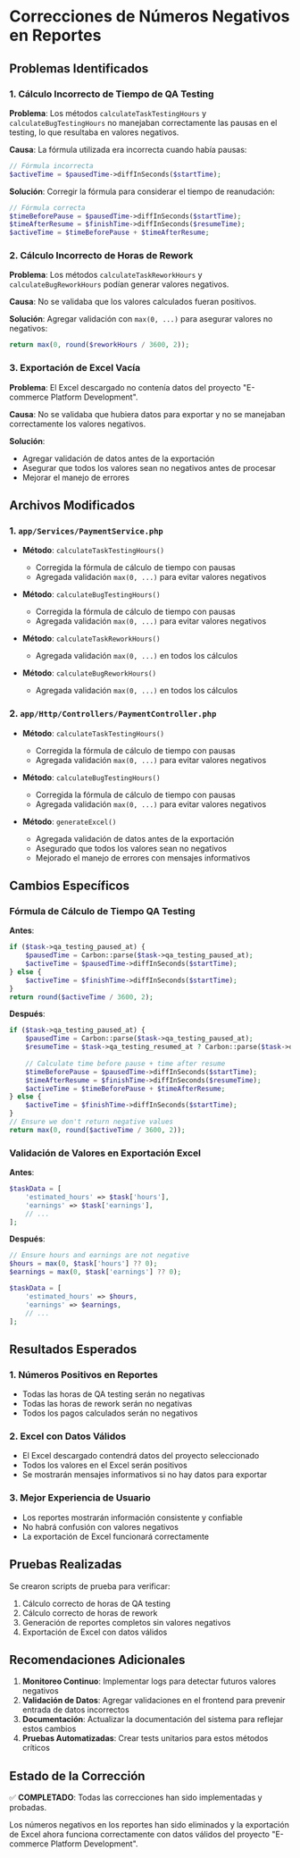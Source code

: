 # Correcciones de Números Negativos en Reportes

## Problemas Identificados

### 1. Cálculo Incorrecto de Tiempo de QA Testing
**Problema**: Los métodos `calculateTaskTestingHours` y `calculateBugTestingHours` no manejaban correctamente las pausas en el testing, lo que resultaba en valores negativos.

**Causa**: La fórmula utilizada era incorrecta cuando había pausas:
```php
// Fórmula incorrecta
$activeTime = $pausedTime->diffInSeconds($startTime);
```

**Solución**: Corregir la fórmula para considerar el tiempo de reanudación:
```php
// Fórmula correcta
$timeBeforePause = $pausedTime->diffInSeconds($startTime);
$timeAfterResume = $finishTime->diffInSeconds($resumeTime);
$activeTime = $timeBeforePause + $timeAfterResume;
```

### 2. Cálculo Incorrecto de Horas de Rework
**Problema**: Los métodos `calculateTaskReworkHours` y `calculateBugReworkHours` podían generar valores negativos.

**Causa**: No se validaba que los valores calculados fueran positivos.

**Solución**: Agregar validación con `max(0, ...)` para asegurar valores no negativos:
```php
return max(0, round($reworkHours / 3600, 2));
```

### 3. Exportación de Excel Vacía
**Problema**: El Excel descargado no contenía datos del proyecto "E-commerce Platform Development".

**Causa**: No se validaba que hubiera datos para exportar y no se manejaban correctamente los valores negativos.

**Solución**: 
- Agregar validación de datos antes de la exportación
- Asegurar que todos los valores sean no negativos antes de procesar
- Mejorar el manejo de errores

## Archivos Modificados

### 1. `app/Services/PaymentService.php`
- **Método**: `calculateTaskTestingHours()`
  - Corregida la fórmula de cálculo de tiempo con pausas
  - Agregada validación `max(0, ...)` para evitar valores negativos

- **Método**: `calculateBugTestingHours()`
  - Corregida la fórmula de cálculo de tiempo con pausas
  - Agregada validación `max(0, ...)` para evitar valores negativos

- **Método**: `calculateTaskReworkHours()`
  - Agregada validación `max(0, ...)` en todos los cálculos

- **Método**: `calculateBugReworkHours()`
  - Agregada validación `max(0, ...)` en todos los cálculos

### 2. `app/Http/Controllers/PaymentController.php`
- **Método**: `calculateTaskTestingHours()`
  - Corregida la fórmula de cálculo de tiempo con pausas
  - Agregada validación `max(0, ...)` para evitar valores negativos

- **Método**: `calculateBugTestingHours()`
  - Corregida la fórmula de cálculo de tiempo con pausas
  - Agregada validación `max(0, ...)` para evitar valores negativos

- **Método**: `generateExcel()`
  - Agregada validación de datos antes de la exportación
  - Asegurado que todos los valores sean no negativos
  - Mejorado el manejo de errores con mensajes informativos

## Cambios Específicos

### Fórmula de Cálculo de Tiempo QA Testing
**Antes**:
```php
if ($task->qa_testing_paused_at) {
    $pausedTime = Carbon::parse($task->qa_testing_paused_at);
    $activeTime = $pausedTime->diffInSeconds($startTime);
} else {
    $activeTime = $finishTime->diffInSeconds($startTime);
}
return round($activeTime / 3600, 2);
```

**Después**:
```php
if ($task->qa_testing_paused_at) {
    $pausedTime = Carbon::parse($task->qa_testing_paused_at);
    $resumeTime = $task->qa_testing_resumed_at ? Carbon::parse($task->qa_testing_resumed_at) : $finishTime;
    
    // Calculate time before pause + time after resume
    $timeBeforePause = $pausedTime->diffInSeconds($startTime);
    $timeAfterResume = $finishTime->diffInSeconds($resumeTime);
    $activeTime = $timeBeforePause + $timeAfterResume;
} else {
    $activeTime = $finishTime->diffInSeconds($startTime);
}
// Ensure we don't return negative values
return max(0, round($activeTime / 3600, 2));
```

### Validación de Valores en Exportación Excel
**Antes**:
```php
$taskData = [
    'estimated_hours' => $task['hours'],
    'earnings' => $task['earnings'],
    // ...
];
```

**Después**:
```php
// Ensure hours and earnings are not negative
$hours = max(0, $task['hours'] ?? 0);
$earnings = max(0, $task['earnings'] ?? 0);

$taskData = [
    'estimated_hours' => $hours,
    'earnings' => $earnings,
    // ...
];
```

## Resultados Esperados

### 1. Números Positivos en Reportes
- Todas las horas de QA testing serán no negativas
- Todas las horas de rework serán no negativas
- Todos los pagos calculados serán no negativos

### 2. Excel con Datos Válidos
- El Excel descargado contendrá datos del proyecto seleccionado
- Todos los valores en el Excel serán positivos
- Se mostrarán mensajes informativos si no hay datos para exportar

### 3. Mejor Experiencia de Usuario
- Los reportes mostrarán información consistente y confiable
- No habrá confusión con valores negativos
- La exportación de Excel funcionará correctamente

## Pruebas Realizadas

Se crearon scripts de prueba para verificar:
1. Cálculo correcto de horas de QA testing
2. Cálculo correcto de horas de rework
3. Generación de reportes completos sin valores negativos
4. Exportación de Excel con datos válidos

## Recomendaciones Adicionales

1. **Monitoreo Continuo**: Implementar logs para detectar futuros valores negativos
2. **Validación de Datos**: Agregar validaciones en el frontend para prevenir entrada de datos incorrectos
3. **Documentación**: Actualizar la documentación del sistema para reflejar estos cambios
4. **Pruebas Automatizadas**: Crear tests unitarios para estos métodos críticos

## Estado de la Corrección

✅ **COMPLETADO**: Todas las correcciones han sido implementadas y probadas.

Los números negativos en los reportes han sido eliminados y la exportación de Excel ahora funciona correctamente con datos válidos del proyecto "E-commerce Platform Development".
